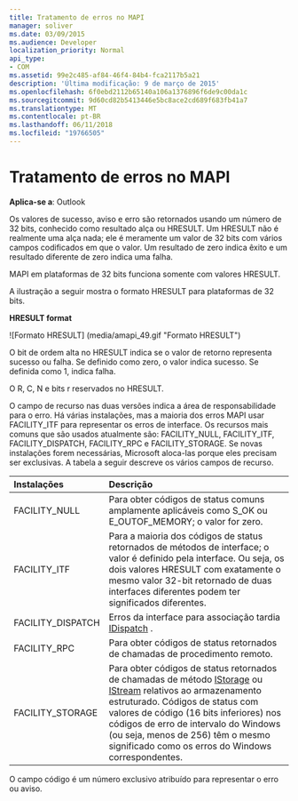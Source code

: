 ```yaml
---
title: Tratamento de erros no MAPI
manager: soliver
ms.date: 03/09/2015
ms.audience: Developer
localization_priority: Normal
api_type:
- COM
ms.assetid: 99e2c485-af84-46f4-84b4-fca2117b5a21
description: 'Última modificação: 9 de março de 2015'
ms.openlocfilehash: 6f0ebd2112b65140a106a1376896f6de9c00da1c
ms.sourcegitcommit: 9d60cd82b5413446e5bc8ace2cd689f683fb41a7
ms.translationtype: MT
ms.contentlocale: pt-BR
ms.lasthandoff: 06/11/2018
ms.locfileid: "19766505"
---
```

# <a name="error-handling-in-mapi"></a>Tratamento de erros no MAPI

**Aplica-se a**: Outlook 
  
Os valores de sucesso, aviso e erro são retornados usando um número de 32 bits, conhecido como resultado alça ou HRESULT. Um HRESULT não é realmente uma alça nada; ele é meramente um valor de 32 bits com vários campos codificados em que o valor. Um resultado de zero indica êxito e um resultado diferente de zero indica uma falha.
  
MAPI em plataformas de 32 bits funciona somente com valores HRESULT.
  
A ilustração a seguir mostra o formato HRESULT para plataformas de 32 bits.
  
**HRESULT format**
  
![Formato HRESULT] (media/amapi_49.gif "Formato HRESULT")
  
O bit de ordem alta no HRESULT indica se o valor de retorno representa sucesso ou falha. Se definido como zero, o valor indica sucesso. Se definida como 1, indica falha.
  
O R, C, N e bits r reservados no HRESULT.
  
O campo de recurso nas duas versões indica a área de responsabilidade para o erro. Há várias instalações, mas a maioria dos erros MAPI usar FACILITY_ITF para representar os erros de interface. Os recursos mais comuns que são usados atualmente são: FACILITY_NULL, FACILITY_ITF, FACILITY_DISPATCH, FACILITY_RPC e FACILITY_STORAGE. Se novas instalações forem necessárias, Microsoft aloca-las porque eles precisam ser exclusivas. A tabela a seguir descreve os vários campos de recurso.
  
|Instalações|Descrição|
|:-----|:-----|
|FACILITY_NULL  <br/> |Para obter códigos de status comuns amplamente aplicáveis como S_OK ou E_OUTOF_MEMORY; o valor for zero.  <br/> |
|FACILITY_ITF  <br/> |Para a maioria dos códigos de status retornados de métodos de interface; o valor é definido pela interface. Ou seja, os dois valores HRESULT com exatamente o mesmo valor 32-bit retornado de duas interfaces diferentes podem ter significados diferentes.  <br/> |
|FACILITY_DISPATCH  <br/> |Erros da interface para associação tardia [IDispatch](http://msdn.microsoft.com/en-us/library/ms221608.aspx) .  <br/> |
|FACILITY_RPC  <br/> |Para obter códigos de status retornados de chamadas de procedimento remoto.  <br/> |
|FACILITY_STORAGE  <br/> |Para obter códigos de status retornados de chamadas de método [IStorage](http://msdn.microsoft.com/en-us/library/aa380015%28VS.85%29.aspx) ou [IStream](http://msdn.microsoft.com/en-us/library/aa380034%28VS.85%29.aspx) relativos ao armazenamento estruturado. Códigos de status com valores de código (16 bits inferiores) nos códigos de erro de intervalo do Windows (ou seja, menos de 256) têm o mesmo significado como os erros do Windows correspondentes.  <br/> |
   
O campo código é um número exclusivo atribuído para representar o erro ou aviso.
  

